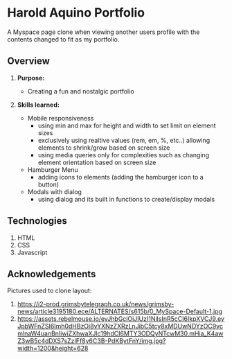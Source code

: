 # Harold Aquino Portfolio 
A Myspace page clone when viewing another users profile with the contents changed to fit as my portfolio. 

<!-- Live: https://haroldaquino.com/ **(ctrl + click to open in a new tab)** -->

## Overview 
1. **Purpose:**
    - Creating a fun and nostalgic portfolio 

2. **Skills learned:**
    - Mobile responsiveness
       - using min and max for height and width to set limit on element sizes
       - exclusively using realtive values (rem, em, %, etc..) allowing elements to shrink/grow based on screen size
       - using media queries only for complexities such as changing element orientation based on screen size    
    - Hamburger Menu
       - adding icons to elements (adding the hamburger icon to a button)
    - Modals with dialog
       - using dialog and its built in functions to create/display modals

## Technologies
 1. HTML
 2. CSS
 3. Javascript


## Acknowledgements

Pictures used to clone layout:

1. https://i2-prod.grimsbytelegraph.co.uk/news/grimsby-news/article3195180.ece/ALTERNATES/s615b/0_MySpace-Default-1.jpg
2. https://assets.rebelmouse.io/eyJhbGciOiJIUzI1NiIsInR5cCI6IkpXVCJ9.eyJpbWFnZSI6Imh0dHBzOi8vYXNzZXRzLnJibC5tcy8xMDUwNDYzOC9vcmlnaW4uanBnIiwiZXhwaXJlc19hdCI6MTY3ODQyNTcwM30.mHia_K4awZ3wB5c4dDXS7sZzIFf8y6C3B-PdKBytFnY/img.jpg?width=1200&height=628




